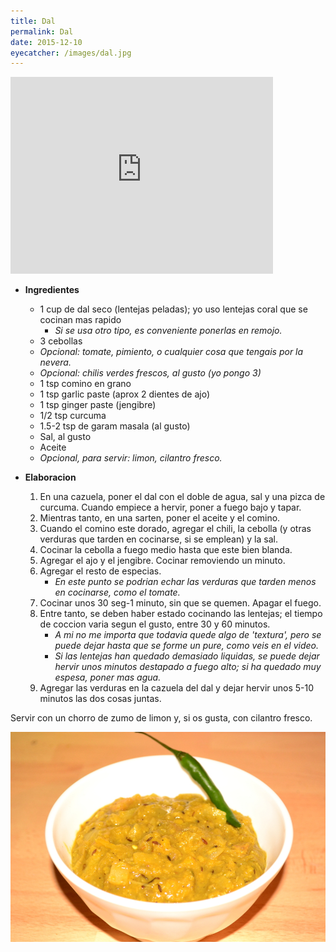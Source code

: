 ```yaml
---
title: Dal 
permalink: Dal
date: 2015-12-10
eyecatcher: /images/dal.jpg
---
```


<iframe width="420" height="315" src="http://www.youtube.com/embed/CtuyWnof3eU" frameborder="0"
allowfullscreen></iframe>

* **Ingredientes**
  * 1 cup de dal seco (lentejas peladas); yo uso lentejas coral que se cocinan mas rapido
     * _Si se usa otro tipo, es conveniente ponerlas en remojo._ 
  * 3 cebollas
  * _Opcional: tomate, pimiento, o cualquier cosa que tengais por la nevera._
  * _Opcional: chilis verdes frescos, al gusto (yo pongo 3)_
  * 1 tsp comino en grano
  * 1 tsp garlic paste (aprox 2 dientes de ajo)
  * 1 tsp ginger paste (jengibre)
  * 1/2 tsp curcuma
  * 1.5-2 tsp de garam masala (al gusto)
  * Sal, al gusto
  * Aceite
  * _Opcional, para servir: limon, cilantro fresco._


* **Elaboracion**
  1. En una cazuela, poner el dal con el doble de agua, sal y una pizca de curcuma. Cuando empiece a hervir, poner a fuego bajo y tapar. 
  2. Mientras tanto, en una sarten, poner el aceite y el comino. 
  3. Cuando el comino este dorado, agregar el chili, la cebolla (y otras verduras que tarden en cocinarse, si se emplean) y la sal.
  4. Cocinar la cebolla a fuego medio hasta que este bien blanda. 
  5. Agregar el ajo y el jengibre. Cocinar removiendo un minuto. 
  6. Agregar el resto de especias. 
     * _En este punto se podrian echar las verduras que tarden menos en cocinarse, como el tomate._
  7. Cocinar unos 30 seg-1 minuto, sin que se quemen. Apagar el fuego. 
  8. Entre tanto, se deben haber estado cocinando las lentejas; el tiempo de coccion varia segun el gusto, entre 30 y 60 minutos.
     * _A mi no me importa que todavia quede algo de 'textura', pero se puede dejar hasta que se forme un pure, como veis en el video._
     * _Si las lentejas han quedado demasiado liquidas, se puede dejar hervir unos minutos destapado a fuego alto; si ha quedado muy espesa, poner mas agua._
  9. Agregar las verduras en la cazuela del dal y dejar hervir unos 5-10 minutos las dos cosas juntas. 

Servir con un chorro de zumo de limon y, si os gusta, con cilantro fresco. 

![Dal](/images/dal.jpg)